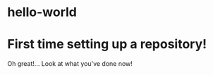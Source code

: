 # hello-world
First time setting up a repository!
 ==================================
 
 Oh great!... Look at what you've done now!
